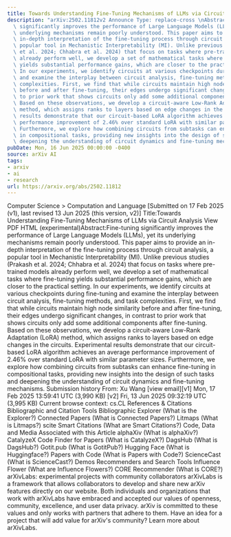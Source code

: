 ```yaml
---
title: Towards Understanding Fine-Tuning Mechanisms of LLMs via Circuit Analysis
description: "arXiv:2502.11812v2 Announce Type: replace-cross \nAbstract: Fine-tuning\
  \ significantly improves the performance of Large Language Models (LLMs), yet its\
  \ underlying mechanisms remain poorly understood. This paper aims to provide an\
  \ in-depth interpretation of the fine-tuning process through circuit analysis, a\
  \ popular tool in Mechanistic Interpretability (MI). Unlike previous studies (Prakash\
  \ et al. 2024; Chhabra et al. 2024) that focus on tasks where pre-trained models\
  \ already perform well, we develop a set of mathematical tasks where fine-tuning\
  \ yields substantial performance gains, which are closer to the practical setting.\
  \ In our experiments, we identify circuits at various checkpoints during fine-tuning\
  \ and examine the interplay between circuit analysis, fine-tuning methods, and task\
  \ complexities. First, we find that while circuits maintain high node similarity\
  \ before and after fine-tuning, their edges undergo significant changes, in contrast\
  \ to prior work that shows circuits only add some additional components after fine-tuning.\
  \ Based on these observations, we develop a circuit-aware Low-Rank Adaptation (LoRA)\
  \ method, which assigns ranks to layers based on edge changes in the circuits. Experimental\
  \ results demonstrate that our circuit-based LoRA algorithm achieves an average\
  \ performance improvement of 2.46% over standard LoRA with similar parameter sizes.\
  \ Furthermore, we explore how combining circuits from subtasks can enhance fine-tuning\
  \ in compositional tasks, providing new insights into the design of such tasks and\
  \ deepening the understanding of circuit dynamics and fine-tuning mechanisms."
pubDate: Mon, 16 Jun 2025 00:00:00 -0400
source: arXiv AI
tags:
- arxiv
- ai
- research
url: https://arxiv.org/abs/2502.11812
---
```


Computer Science > Computation and Language
[Submitted on 17 Feb 2025 (v1), last revised 13 Jun 2025 (this version, v2)]
Title:Towards Understanding Fine-Tuning Mechanisms of LLMs via Circuit Analysis
View PDF HTML (experimental)Abstract:Fine-tuning significantly improves the performance of Large Language Models (LLMs), yet its underlying mechanisms remain poorly understood. This paper aims to provide an in-depth interpretation of the fine-tuning process through circuit analysis, a popular tool in Mechanistic Interpretability (MI). Unlike previous studies (Prakash et al. 2024; Chhabra et al. 2024) that focus on tasks where pre-trained models already perform well, we develop a set of mathematical tasks where fine-tuning yields substantial performance gains, which are closer to the practical setting. In our experiments, we identify circuits at various checkpoints during fine-tuning and examine the interplay between circuit analysis, fine-tuning methods, and task complexities. First, we find that while circuits maintain high node similarity before and after fine-tuning, their edges undergo significant changes, in contrast to prior work that shows circuits only add some additional components after fine-tuning. Based on these observations, we develop a circuit-aware Low-Rank Adaptation (LoRA) method, which assigns ranks to layers based on edge changes in the circuits. Experimental results demonstrate that our circuit-based LoRA algorithm achieves an average performance improvement of 2.46% over standard LoRA with similar parameter sizes. Furthermore, we explore how combining circuits from subtasks can enhance fine-tuning in compositional tasks, providing new insights into the design of such tasks and deepening the understanding of circuit dynamics and fine-tuning mechanisms.
Submission history
From: Xu Wang [view email][v1] Mon, 17 Feb 2025 13:59:41 UTC (3,990 KB)
[v2] Fri, 13 Jun 2025 09:32:19 UTC (3,995 KB)
Current browse context:
cs.CL
References & Citations
Bibliographic and Citation Tools
Bibliographic Explorer (What is the Explorer?)
Connected Papers (What is Connected Papers?)
Litmaps (What is Litmaps?)
scite Smart Citations (What are Smart Citations?)
Code, Data and Media Associated with this Article
alphaXiv (What is alphaXiv?)
CatalyzeX Code Finder for Papers (What is CatalyzeX?)
DagsHub (What is DagsHub?)
Gotit.pub (What is GotitPub?)
Hugging Face (What is Huggingface?)
Papers with Code (What is Papers with Code?)
ScienceCast (What is ScienceCast?)
Demos
Recommenders and Search Tools
Influence Flower (What are Influence Flowers?)
CORE Recommender (What is CORE?)
arXivLabs: experimental projects with community collaborators
arXivLabs is a framework that allows collaborators to develop and share new arXiv features directly on our website.
Both individuals and organizations that work with arXivLabs have embraced and accepted our values of openness, community, excellence, and user data privacy. arXiv is committed to these values and only works with partners that adhere to them.
Have an idea for a project that will add value for arXiv's community? Learn more about arXivLabs.